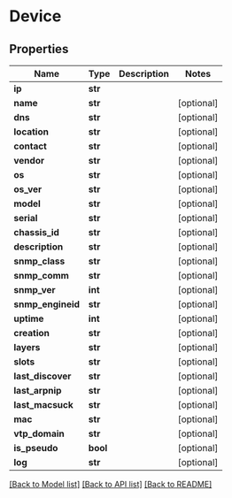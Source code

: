 # Device


## Properties
Name | Type | Description | Notes
------------ | ------------- | ------------- | -------------
**ip** | **str** |  | 
**name** | **str** |  | [optional] 
**dns** | **str** |  | [optional] 
**location** | **str** |  | [optional] 
**contact** | **str** |  | [optional] 
**vendor** | **str** |  | [optional] 
**os** | **str** |  | [optional] 
**os_ver** | **str** |  | [optional] 
**model** | **str** |  | [optional] 
**serial** | **str** |  | [optional] 
**chassis_id** | **str** |  | [optional] 
**description** | **str** |  | [optional] 
**snmp_class** | **str** |  | [optional] 
**snmp_comm** | **str** |  | [optional] 
**snmp_ver** | **int** |  | [optional] 
**snmp_engineid** | **str** |  | [optional] 
**uptime** | **int** |  | [optional] 
**creation** | **str** |  | [optional] 
**layers** | **str** |  | [optional] 
**slots** | **str** |  | [optional] 
**last_discover** | **str** |  | [optional] 
**last_arpnip** | **str** |  | [optional] 
**last_macsuck** | **str** |  | [optional] 
**mac** | **str** |  | [optional] 
**vtp_domain** | **str** |  | [optional] 
**is_pseudo** | **bool** |  | [optional] 
**log** | **str** |  | [optional] 

[[Back to Model list]](../README.md#documentation-for-models) [[Back to API list]](../README.md#documentation-for-api-endpoints) [[Back to README]](../README.md)


